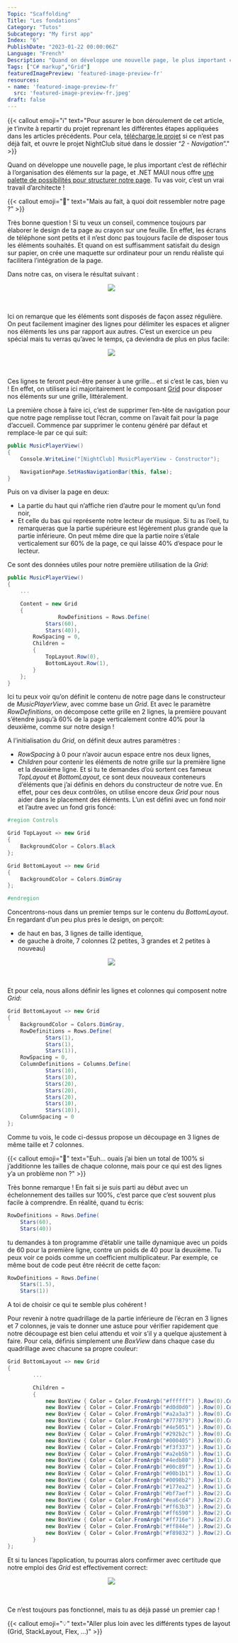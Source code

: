```yaml
---
Topic: "Scaffolding"
Title: "Les fondations"
Category: "Tutos"
Subcategory: "My first app"
Index: "6"
PublishDate: "2023-01-22 00:00:06Z"
Language: "French"
Description: "Quand on développe une nouvelle page, le plus important c’est de réfléchir à l’organisation des éléments sur la page. Comme tu vas le voir, c’est un vrai travail d’architecte !"
Tags: ["C# markup","Grid"]
featuredImagePreview: 'featured-image-preview-fr'
resources:
- name: 'featured-image-preview-fr'
  src: 'featured-image-preview-fr.jpeg'
draft: false
---
```


<!--more-->

<style>
.img-sizes{min-height:50px;max-height:600px;min-width:50px;max-width:600px;height:auto;width:auto}
</style>

{{< callout emoji="ℹ️" text="Pour assurer le bon déroulement de cet article, je t’invite à repartir du projet reprenant les différentes étapes appliquées dans les articles précédents. Pour cela, [télécharge le projet](https://github.com/Kapusch/blog-dotnet-maui) si ce n’est pas déjà fait, et ouvre le projet NightClub situé dans le dossier “*2 - Navigation*”." >}}


Quand on développe une nouvelle page, le plus important c’est de réfléchir à l’organisation des éléments sur la page, et .NET MAUI nous offre [une palette de possibilités pour structurer notre page](https://learn.microsoft.com/en-us/dotnet/maui/user-interface/layouts/). Tu vas voir, c’est un vrai travail d’architecte !


{{< callout emoji="🐒" text="Mais au fait, à quoi doit ressembler notre page ?" >}}


Très bonne question ! Si tu veux un conseil, commence toujours par élaborer le design de ta page au crayon sur une feuille. En effet, les écrans de téléphone sont petits et il n’est donc pas toujours facile de disposer tous les éléments souhaités. Et quand on est suffisamment satisfait du design sur papier, on crée une maquette sur ordinateur pour un rendu réaliste qui facilitera l’intégration de la page.

Dans notre cas, on visera le résultat suivant :

<p align="center"><img class="img-sizes" src="./images/F25FC1F576D94B299848D78DBA0AF729.png"></p>

Ici on remarque que les éléments sont disposés de façon assez régulière. On peut facilement imaginer des lignes pour délimiter les espaces et aligner nos éléments les uns par rapport aux autres. C’est un exercice un peu spécial mais tu verras qu’avec le temps, ça deviendra de plus en plus facile:

<p align="center"><img class="img-sizes" src="./images/DC7E5A20A7CA1D0976AD5613BCC16209.png"></p>

Ces lignes te feront peut-être penser à une grille… et si c’est le cas, bien vu ! En effet, on utilisera ici majoritairement le composant [Grid](https://learn.microsoft.com/en-us/dotnet/maui/user-interface/layouts/grid) pour disposer nos éléments sur une grille, littéralement.

La première chose à faire ici, c’est de supprimer l’en-tête de navigation pour que notre page remplisse tout l’écran, comme on l’avait fait pour la page d’accueil. Commence par supprimer le contenu généré par défaut et remplace-le par ce qui suit:

```csharp
public MusicPlayerView()
{
    Console.WriteLine("[NightClub] MusicPlayerView - Constructor");

    NavigationPage.SetHasNavigationBar(this, false);
}
```


Puis on va diviser la page en deux:

* La partie du haut qui n’affiche rien d’autre pour le moment qu’un fond noir,
* Et celle du bas qui représente notre lecteur de musique.
Si tu as l’oeil, tu remarqueras que la partie supérieure est légèrement plus grande que la partie inférieure. On peut même dire que la partie noire s’étale verticalement sur 60% de la page, ce qui laisse 40% d’espace pour le lecteur.

Ce sont des données utiles pour notre première utilisation de la *Grid*:

```csharp
public MusicPlayerView()
{
    ...

    Content = new Grid
    {
				RowDefinitions = Rows.Define(
            Stars(60),
            Stars(40)),
        RowSpacing = 0,
        Children =
        {
            TopLayout.Row(0),
            BottomLayout.Row(1),
        }
    };
}
```


Ici tu peux voir qu’on définit le contenu de notre page dans le constructeur de *MusicPlayerView*, avec comme base un *Grid*. Et avec le paramètre *RowDefinitions*, on décompose cette grille en 2 lignes, la première pouvant s’étendre jusqu’à 60% de la page verticalement contre 40% pour la deuxième, comme sur notre design !

A l’initialisation du *Grid*, on définit deux autres paramètres :

* *RowSpacing* à 0 pour n’avoir aucun espace entre nos deux lignes,
* *Children* pour contenir les éléments de notre grille sur la première ligne et la deuxième ligne.
Et si tu te demandes d’où sortent ces fameux *TopLayout* et *BottomLayout*, ce sont deux nouveaux conteneurs d’éléments que j’ai définis en dehors du constructeur de notre vue. En effet, pour ces deux contrôles, on utilise encore deux *Grid* pour nous aider dans le placement des éléments. L’un est défini avec un fond noir et l’autre avec un fond gris foncé:

```csharp
#region Controls

Grid TopLayout => new Grid
{
    BackgroundColor = Colors.Black
};

Grid BottomLayout => new Grid
{
    BackgroundColor = Colors.DimGray
};

#endregion
```


Concentrons-nous dans un premier temps sur le contenu du *BottomLayout*. En regardant d’un peu plus près le design, on perçoit:

* de haut en bas, 3 lignes de taille identique,
* de gauche à droite, 7 colonnes (2 petites, 3 grandes et 2 petites à nouveau)
<p align="center"><img class="img-sizes" src="./images/15825CA1D0297C02D5C7C653EDA5BEA7.png"></p>

Et pour cela, nous allons définir les lignes et colonnes qui composent notre *Grid*:

```csharp
Grid BottomLayout => new Grid
{
    BackgroundColor = Colors.DimGray,
    RowDefinitions = Rows.Define(
            Stars(1),
            Stars(1),
            Stars(1)),
    RowSpacing = 0,
    ColumnDefinitions = Columns.Define(
            Stars(10),
            Stars(10),
            Stars(20),
            Stars(20),
            Stars(20),
            Stars(10),
            Stars(10)),
    ColumnSpacing = 0
};
```


Comme tu vois, le code ci-dessus propose un découpage en 3 lignes de même taille et 7 colonnes.


{{< callout emoji="🐒" text="Euh… ouais j’ai bien un total de 100% si j’additionne les tailles de chaque colonne, mais pour ce qui est des lignes y’a un problème non ?" >}}


Très bonne remarque ! En fait si je suis parti au début avec un échelonnement des tailles sur 100%, c’est parce que c’est souvent plus facile à comprendre. En réalité, quand tu écris:

```csharp
RowDefinitions = Rows.Define(
    Stars(60),
    Stars(40))
```


tu demandes à ton programme d’établir une taille dynamique avec un poids de 60 pour la première ligne, contre un poids de 40 pour la deuxième. Tu peux voir ce poids comme un coefficient multiplicateur. Par exemple, ce même bout de code peut être réécrit de cette façon:

```csharp
RowDefinitions = Rows.Define(
    Stars(1.5),
    Stars(1))
```


A toi de choisir ce qui te semble plus cohérent !

Pour revenir à notre quadrillage de la partie inférieure de l’écran en 3 lignes et 7 colonnes, je vais te donner une astuce pour vérifier rapidement que notre découpage est bien celui attendu et voir s’il y a quelque ajustement à faire. Pour cela, définis simplement une *BoxView* dans chaque case du quadrillage avec chacune sa propre couleur:

```csharp
Grid BottomLayout => new Grid
{
		...

		Children =
		{
		    new BoxView { Color = Color.FromArgb("#ffffff") }.Row(0).Column(0),
		    new BoxView { Color = Color.FromArgb("#d0d0d0") }.Row(0).Column(1),
		    new BoxView { Color = Color.FromArgb("#a2a3a3") }.Row(0).Column(2),
		    new BoxView { Color = Color.FromArgb("#777879") }.Row(0).Column(3),
		    new BoxView { Color = Color.FromArgb("#4e5051") }.Row(0).Column(4),
		    new BoxView { Color = Color.FromArgb("#292b2c") }.Row(0).Column(5),
		    new BoxView { Color = Color.FromArgb("#000405") }.Row(0).Column(6),
		    new BoxView { Color = Color.FromArgb("#f3f337") }.Row(1).Column(0),
		    new BoxView { Color = Color.FromArgb("#a2eb5b") }.Row(1).Column(1),
		    new BoxView { Color = Color.FromArgb("#4edb80") }.Row(1).Column(2),
		    new BoxView { Color = Color.FromArgb("#00c89f") }.Row(1).Column(3),
		    new BoxView { Color = Color.FromArgb("#00b1b1") }.Row(1).Column(4),
		    new BoxView { Color = Color.FromArgb("#0098b2") }.Row(1).Column(5),
		    new BoxView { Color = Color.FromArgb("#177ea2") }.Row(1).Column(6),
		    new BoxView { Color = Color.FromArgb("#bf7aef") }.Row(2).Column(0),
		    new BoxView { Color = Color.FromArgb("#ea6cd4") }.Row(2).Column(1),
		    new BoxView { Color = Color.FromArgb("#ff63b3") }.Row(2).Column(2),
		    new BoxView { Color = Color.FromArgb("#ff6590") }.Row(2).Column(3),
		    new BoxView { Color = Color.FromArgb("#ff716e") }.Row(2).Column(4),
		    new BoxView { Color = Color.FromArgb("#ff844e") }.Row(2).Column(5),
		    new BoxView { Color = Color.FromArgb("#f89832") }.Row(2).Column(6),
		}
};
```


Et si tu lances l’application, tu pourras alors confirmer avec certitude que notre emploi des *Grid* est effectivement correct:

<p align="center"><img class="img-sizes" src="./images/F9032472788C6B235E788E30A9EE9C21.png"></p>

Ce n’est toujours pas fonctionnel, mais tu as déjà passé un premier cap !


{{< callout emoji="💡" text="Aller plus loin avec les différents types de layout (Grid, StackLayout, Flex, …)" >}}




